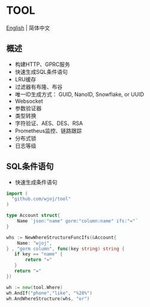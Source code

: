 # TOOL

[English](README.md) | 简体中文

## 概述

* 构建HTTP、GPRC服务
* 快速生成SQL条件语句
* LRU缓存
* 过滤器有布隆、布谷
* 唯一ID生成方式： GUID, NanoID, Snowflake, or UUID
* Websocket
* 参数验证器
* 类型转换
* 字符验证、AES、DES、RSA
* Prometheus监控、链路跟踪
* 分布式锁
* 日志等级

## SQL条件语句

* 快速生成条件语句

```go
import (
  "github.com/wjoj/tool"
)

type Account struct{
    Name `json:"name" gorm:"column:name" ifs:"="`
}

whs := NewWhereStructureFuncIfs(&Account{
    Name: "wjoj",
} , "gorm column", func(key string) string {
   if key == "name" {
       return "="
   }
   return "="
})

wh := new(tool.Where)
wh.AndIf("phone","like", "%28%")
wh.AndWhereStructure(whs, "or")
```
